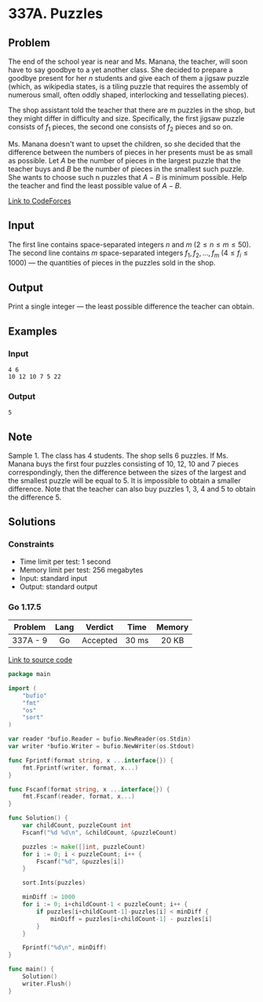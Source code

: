 # 337A. Puzzles

## Problem

The end of the school year is near and Ms. Manana, the teacher, will soon have to say goodbye to a yet another class. She decided to prepare a goodbye present for her $n$ students and give each of them a jigsaw puzzle (which, as wikipedia states, is a tiling puzzle that requires the assembly of numerous small, often oddly shaped, interlocking and tessellating pieces).

The shop assistant told the teacher that there are m puzzles in the shop, but they might differ in difficulty and size. Specifically, the first jigsaw puzzle consists of $f_1$ pieces, the second one consists of $f_2$ pieces and so on.

Ms. Manana doesn't want to upset the children, so she decided that the difference between the numbers of pieces in her presents must be as small as possible. Let $A$ be the number of pieces in the largest puzzle that the teacher buys and $B$ be the number of pieces in the smallest such puzzle. She wants to choose such n puzzles that $A - B$ is minimum possible. Help the teacher and find the least possible value of $A - B$.

[Link to CodeForces](https://codeforces.com/problemset/problem/337/A)

## Input

The first line contains space-separated integers $n$ and $m$ ($2 \leq n \leq m \leq 50$). The second line contains $m$ space-separated integers $f_1$, $f_2$, ..., $f_m$ ($4 \leq f_i \leq 1000$) — the quantities of pieces in the puzzles sold in the shop.

## Output

Print a single integer — the least possible difference the teacher can obtain.

## Examples

### Input

```
4 6
10 12 10 7 5 22
```

### Output

```
5
```

## Note

Sample 1. The class has 4 students. The shop sells 6 puzzles. If Ms. Manana buys the first four puzzles consisting of 10, 12, 10 and 7 pieces correspondingly,
then the difference between the sizes of the largest and the smallest puzzle will be equal to 5. It is impossible to obtain a smaller difference. Note that the
teacher can also buy puzzles 1, 3, 4 and 5 to obtain the difference 5.

## Solutions

### Constraints

  - Time limit per test: 1 second
  - Memory limit per test: 256 megabytes
  - Input: standard input
  - Output: standard output

### Go 1.17.5

| Problem  |    Lang   |  Verdict | Time  | Memory |
|:--------:|:---------:|:--------:|:-----:|:------:|
| 337A - 9 |    Go     | Accepted | 30 ms | 20 KB  |

[Link to source code](solution.go)

```go
package main

import (
	"bufio"
	"fmt"
	"os"
	"sort"
)

var reader *bufio.Reader = bufio.NewReader(os.Stdin)
var writer *bufio.Writer = bufio.NewWriter(os.Stdout)

func Fprintf(format string, x ...interface{}) {
	fmt.Fprintf(writer, format, x...)
}

func Fscanf(format string, x ...interface{}) {
	fmt.Fscanf(reader, format, x...)
}

func Solution() {
	var childCount, puzzleCount int
	Fscanf("%d %d\n", &childCount, &puzzleCount)

	puzzles := make([]int, puzzleCount)
	for i := 0; i < puzzleCount; i++ {
		Fscanf("%d", &puzzles[i])
	}

	sort.Ints(puzzles)

	minDiff := 1000
	for i := 0; i+childCount-1 < puzzleCount; i++ {
		if puzzles[i+childCount-1]-puzzles[i] < minDiff {
			minDiff = puzzles[i+childCount-1] - puzzles[i]
		}
	}

	Fprintf("%d\n", minDiff)
}

func main() {
	Solution()
	writer.Flush()
}
```
